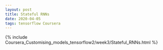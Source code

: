 ```yaml
---
layout: post
title: Stateful RNNs
date: 2020-04-05 
tags: tensorflow Coursera
---
```

{% include Coursera_Customising_models_tensorflow2/week3/Stateful_RNNs.html %}

